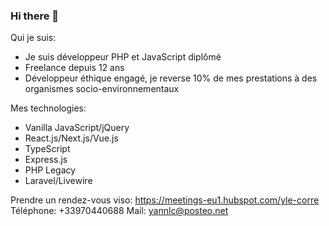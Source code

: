 ### Hi there 👋

Qui je suis: 
- Je suis développeur PHP et JavaScript diplômé 
- Freelance depuis 12 ans 
- Développeur éthique engagé, je reverse 10% de mes prestations à des organismes socio-environnementaux 

Mes technologies: 
- Vanilla JavaScript/jQuery
- React.js/Next.js/Vue.js 
- TypeScript
- Express.js
- PHP Legacy 
- Laravel/Livewire

Prendre un rendez-vous viso: https://meetings-eu1.hubspot.com/yle-corre
Téléphone: +33970440688
Mail: yannlc@posteo.net

<!--
**lecorreyann/lecorreyann** is a ✨ _special_ ✨ repository because its `README.md` (this file) appears on your GitHub profile.

Here are some ideas to get you started:

- 🔭 I’m currently working on ...
- 🌱 I’m currently learning ...
- 👯 I’m looking to collaborate on ...
- 🤔 I’m looking for help with ...
- 💬 Ask me about ...
- 📫 How to reach me: ...
- 😄 Pronouns: ...
- ⚡ Fun fact: ...
-->

